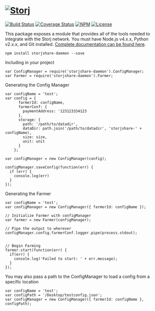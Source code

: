 [![Storj](https://nodei.co/npm/storjshare-daemon.png?downloads=true)](http://storj.github.io/storjshare-daemon)
==========================================================================================

[![Build Status](https://img.shields.io/travis/Storj/storjshare-daemon.svg?style=flat-square)](https://travis-ci.org/Storj/storjshare-daemon)
[![Coverage Status](https://img.shields.io/coveralls/Storj/storjshare-daemon.svg?style=flat-square)](https://coveralls.io/r/Storj/storjshare-daemon)
[![NPM](https://img.shields.io/npm/v/storjshare-daemon.svg?style=flat-square)](https://www.npmjs.com/package/storjshare-daemon)
[![License](https://img.shields.io/badge/license-AGPL3.0-blue.svg?style=flat-square)](https://raw.githubusercontent.com/Storj/storjshare-daemon/master/LICENSE)

This package exposes a module that provides all of the tools needed to
integrate with the Storj network. You must have Node.js v4.x.x, Python v2.x.x,
and Git installed. [Complete documentation can be found here](http://storj.github.io/core).

```
npm install storjshare-daemon --save
```

Including in your project 
```
var ConfigManager = require('storjshare-daemon').ConfigManager;
var Farmer = require('storjshare-daemon').Farmer;
```

Generating the Config Manager
```
var configName = 'test';
var config = {
      farmerId: configName,
      farmerConf: {
        paymentAddress: '123123334123
      },
      storage: {
        path: '/path/to/datadir',
        dataDir: path.join('/path/to/datadir', 'storjshare-' + configName),
        size: size,
        unit: unit
      }
    };

var configManager = new ConfigManager(config);

configManager.saveConfig(function(err) {
  if (err) {
    console.log(err)
  }
});
```

Generating the Farmer
```
var configName = 'test';
var configManager = new ConfigManager({ farmerId: configName });

// Initialize Farmer with configManager
var farmer = new Farmer(configManager);

// Pipe the output to wherever
configManager.config.farmerConf.logger.pipe(process.stdout);


// Begin Farming
farmer.start(function(err) {
  if(err) {
    console.log('Failed to start: ' + err.message);
  }
});
```

You may also pass a path to the ConfigManager to load a config from a specific location
```
var configName = 'test';
var configPath = '/Desktop/testconfig.json';
var configManager = new ConfigManager({ farmerId: configName }, configPath);
```
